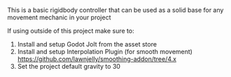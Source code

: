 This is a basic rigidbody controller that can be used as a solid base for any movement mechanic in your project

If using outside of this project make sure to:
  1. Install and setup Godot Jolt from the asset store
  2. Install and setup Interpolation Plugin (for smooth movement) https://github.com/lawnjelly/smoothing-addon/tree/4.x
  3. Set the project default gravity to 30
